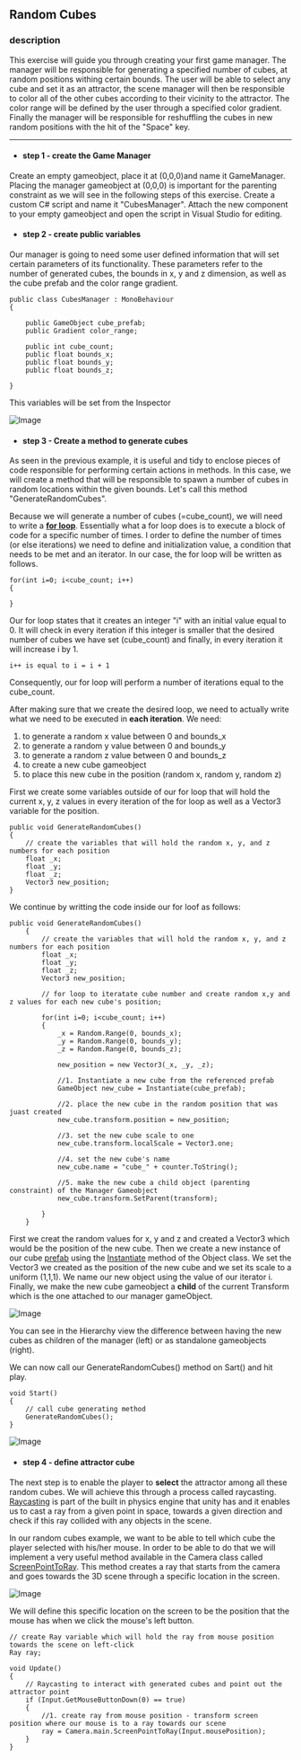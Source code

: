 ## Random Cubes

### description

This exercise will guide you through creating your first game manager. The manager will be responsible for generating a specified number of cubes, at random positions withing certain bounds. The user will be able to select any cube and set it as an attractor, the scene manager will then be responsible to color all of the other cubes according to their vicinity to the attractor. The color range will be defined by the user through a specified color gradient. Finally the manager will be responsible for reshuffling the cubes in new random positions with the hit of the "Space" key.

---

* #### step 1 - create the Game Manager
Create an empty gameobject, place it at (0,0,0)and name it GameManager. Placing the manager gameobject at (0,0,0) is important for the parenting constraint as we will see in the following steps of this exercise. Create a custom C# script and name it "CubesManager". Attach the new component to your empty gameobject and open the script in Visual Studio for editing.

* #### step 2 - create public variables 
Our manager is going to need some user defined information that will set certain parameters of its functionality. These parameters refer to the number of generated cubes, the bounds in x, y and z dimension, as well as the cube prefab and the color range gradient. 
```
public class CubesManager : MonoBehaviour
{

    public GameObject cube_prefab;
    public Gradient color_range;

    public int cube_count;
    public float bounds_x;
    public float bounds_y;
    public float bounds_z;
    
}
```
This variables will be set from the Inspector

![Image](https://raw.githubusercontent.com/EleanaGrimshaw/unity-basic-training/master/Image%20Links/public%20variables.JPG)

* #### step 3 - Create a method to generate cubes
As seen in the previous example, it is useful and tidy to enclose pieces of code responsible for performing certain actions in methods. In this case, we will create a method that will be responsible to spawn a number of cubes in random locations within the given bounds. Let's call this method "GenerateRandomCubes".

Because we will generate a number of cubes (=cube_count), we will need to write a **[for loop](https://docs.microsoft.com/en-us/dotnet/csharp/language-reference/keywords/for)**. Essentially what a for loop does is to execute a block of code for a specific number of times. I order to define the number of times (or else iterations) we need to define and initialization value, a condition that needs to be met and an iterator. In our case, the for loop will be written as follows.
```
for(int i=0; i<cube_count; i++)
{

}
```

Our for loop states that it creates an integer "i" with an initial value equal to 0. It will check in every iteration if this integer is smaller that the desired number of cubes we have set (cube_count) and finally, in every iteration it will increase i by 1. 
```
i++ is equal to i = i + 1
```
Consequently, our for loop will perform a number of iterations equal to the cube_count.

After making sure that we create the desired loop, we need to actually write what we need to be executed in **each iteration**. We need:
1. to generate a random x value between 0 and bounds_x
2. to generate a random y value between 0 and bounds_y
3. to generate a random z value between 0 and bounds_z
4. to create a new cube gameobject
5. to place this new cube in the position (random x, random y, random z)

First we create some variables outside of our for loop that will hold the current x, y, z values in every iteration of the for loop as well as a Vector3 variable for the position.
```
public void GenerateRandomCubes()
{
    // create the variables that will hold the random x, y, and z numbers for each position
    float _x;
    float _y;
    float _z;
    Vector3 new_position;
}
```

We continue by writting the code inside our for loof as follows:
```
public void GenerateRandomCubes()
    {
        // create the variables that will hold the random x, y, and z numbers for each position
        float _x;
        float _y;
        float _z;
        Vector3 new_position;

        // for loop to iteratate cube number and create random x,y and z values for each new cube's position;

        for(int i=0; i<cube_count; i++)
        {
            _x = Random.Range(0, bounds_x);
            _y = Random.Range(0, bounds_y);
            _z = Random.Range(0, bounds_z);

            new_position = new Vector3(_x, _y, _z);

            //1. Instantiate a new cube from the referenced prefab
            GameObject new_cube = Instantiate(cube_prefab);

            //2. place the new cube in the random position that was juast created
            new_cube.transform.position = new_position;

            //3. set the new cube scale to one
            new_cube.transform.localScale = Vector3.one;

            //4. set the new cube's name
            new_cube.name = "cube_" + counter.ToString();

            //5. make the new cube a child object (parenting constraint) of the Manager Gameobject
            new_cube.transform.SetParent(transform);

        }
    }
```
First we creat the random values for x, y and z and created a Vector3 which would be the position of the new cube. Then we create a new instance of our cube [prefab](https://docs.unity3d.com/Manual/Prefabs.html) using the [Instantiate](https://docs.unity3d.com/ScriptReference/Object.Instantiate.html) method of the Object class. We set the Vector3 we created as the position of the new cube and we set its scale to a uniform (1,1,1). We name our new object using the value of our iterator i. Finally, we make the new cube gameobject a **child** of the current Transform which is the one attached to our manager gameObject.

![Image](https://raw.githubusercontent.com/EleanaGrimshaw/unity-basic-training/master/Image%20Links/hierarchy_parenting.jpg)

You can see in the Hierarchy view the difference between having the new cubes as children of the manager (left) or as standalone gameobjects (right).

We can now call our GenerateRandomCubes() method on Sart() and hit play. 
```
void Start()
{
    // call cube generating method
    GenerateRandomCubes();
}
```

![Image](https://raw.githubusercontent.com/EleanaGrimshaw/unity-basic-training/master/Image%20Links/random%20cubes.JPG)

* #### step 4 - define attractor cube
The next step is to enable the player to **select** the attractor among all these random cubes. We will achieve this through a process called raycasting. [Raycasting](https://docs.unity3d.com/ScriptReference/Physics.Raycast.html) is part of the built in physics engine that unity has and it enables us to cast a ray from a given point in space, towards a given direction and check if this ray collided with any objects in the scene. 

In our random cubes example, we want to be able to tell which cube the player selected with his/her mouse. In order to be able to do that we will implement a very useful method available in the Camera class called [ScreenPointToRay](https://docs.unity3d.com/ScriptReference/Camera.ScreenPointToRay.html). This method creates a ray that starts from the camera and goes towards the 3D scene through a specific location in the screen. 

![Image](https://dpzbhybb2pdcj.cloudfront.net/hocking2/Figures/c03-2.png)

We will define this specific location on the screen to be the position that the mouse has when we click the mouse's left button. 

```
// create Ray variable which will hold the ray from mouse position towards the scene on left-click
Ray ray;

void Update()
{
    // Raycasting to interact with generated cubes and point out the attractor point
    if (Input.GetMouseButtonDown(0) == true)
    {
        //1. create ray from mouse position - transform screen position where our mouse is to a ray towards our scene
        ray = Camera.main.ScreenPointToRay(Input.mousePosition);
    }
}
```
